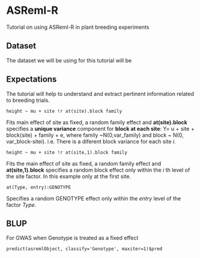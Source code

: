 # ASReml-R
Tutorial on using ASReml-R in plant breeding experiments

## Dataset
The dataset we will be using for this tutorial will be 

## Expectations
The tutorial will help to understand and extract pertinent information related to breeding trials.

```
height ~ mu + site !r at(site).block family
```
Fits main effect of site as fixed, a random family effect and __at(site).block__ specifies a __unique variance__ component for __block at each site__: Y= u + site + block(site) + family + e, where family ~N(0,var_family) and block ~ N(0, var_block-sitei).
i.e. There is a diferent block variance for each site _i_.

```
height ~ mu + site !r at(site,1).block family
```
Fits the main effect of site as fixed, a random family effect and __at(site,1).block__ specifies a random block effect only within the _i_ th level of the site factor. In this example only at the first site.

```
at(Type, entry):GENOTYPE
```
Specifies a random GENOTYPE effect only within the _entry_ level of the factor _Type_.

## BLUP
For GWAS when Genotype is treated as a fixed effect
```
predict(asremlObject, classify='Genotype', maxiter=1)$pred
```
